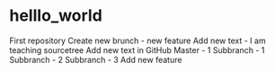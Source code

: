 # helllo_world
First repository
Create new brunch - new feature
Add new text - I am teaching sourcetree
Add new text in GitHub
Master - 1
Subbranch - 1
Subbranch - 2
Subbranch - 3
Add new feature